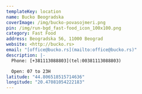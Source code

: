 ```yaml
---
templateKey: location
name: Bucko Beogradska
coverImage: /img/bucko-povasojmeri.png
pin: /img/run-bgd_fast-food_icon_100x100.png
category: Fast Food
address: Beogradska 56, 11000 Beograd
website: <http://bucko.rs>
email: "[office@bucko.rs](mailto:office@bucko.rs)"
description: |-
  Phone: [+381113088803](tel:00381113088803)

  Open: 07 to 23H
latitude: "44.806518515714636"
longitude: "20.47081054222183"
---
```

